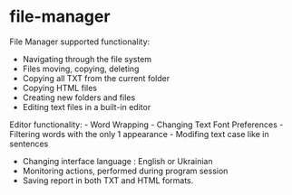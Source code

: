 # file-manager
File Manager supported functionality:
- Navigating through the file system
- Files moving, copying, deleting
- Copying all TXT from the current folder
- Copying HTML files
- Creating new folders and files
- Editing text files in a built-in editor

Editor functionality:
    - Word Wrapping
    - Changing Text Font Preferences
    - Filtering words with the only 1 appearance
    - Modifing text case like in sentences

- Changing interface language : English or Ukrainian
- Monitoring actions, performed during program session
- Saving report in both TXT and HTML formats.
